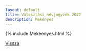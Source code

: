 ```yaml
---
layout: default
title: Választási névjegyzék 2022
description: Mekényes
---
```


{% include Mekeenyes.html %}

[Vissza](./)